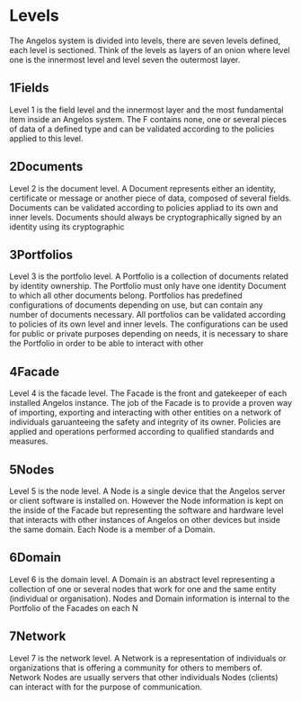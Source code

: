 # Levels

The Angelos system is divided into levels, there are seven levels defined, each level is sectioned. Think of the levels as layers of an onion where level one is the innermost level and level seven the outermost layer. 

## 1Fields

Level 1 is the field level and the innermost layer and the most fundamental item inside an Angelos system. The F contains none, one or several pieces of data of a defined type and can be validated according to the policies applied to this level.

## 2Documents

Level 2 is the document level. A Document represents either an identity, certificate or message or another piece of data, composed of several fields. Documents can be validated according to policies appliad to its own and inner levels. Documents should always be cryptographically signed by an identity using its cryptographic

## 3Portfolios

Level 3 is the portfolio level. A Portfolio is a collection of documents related by identity ownership. The Portfolio must only have one identity Document to which all other documents belong. Portfolios has predefined configurations of documents depending on use, but can contain any number of documents necessary. All portfolios can be validated according to policies of its own level and inner levels. The configurations can be used for public or private purposes depending on needs, it is necessary to share the Portfolio in order to be able to interact with other 

## 4Facade

Level 4 is the facade level. The Facade is the front and gatekeeper of each installed Angelos instance. The job of the Facade is to provide a proven way of importing, exporting and interacting with other entities on a network of individuals garuanteeing the safety and integrity of its owner. Policies are applied and operations performed according to qualified standards and measures. 

## 5Nodes

Level 5 is the node level. A Node is a single device that the Angelos server or client software is installed on. However the Node information is kept on the inside of the Facade but representing the software and hardware level that interacts with other instances of Angelos on other devices but inside the same domain. Each Node is a member of a Domain.

## 6Domain

Level 6 is the domain level. A Domain is an abstract level representing a collection of one or several nodes that work for one and the same entity (individual or organisation). Nodes and Domain information is internal to the Portfolio of the Facades on each N

## 7Network

Level 7 is the network level. A Network is a representation of individuals or organizations that is offering a community for others to members of. Network Nodes are usually servers that other individuals Nodes (clients) can interact with for the purpose of communication.